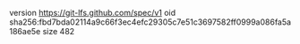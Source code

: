 version https://git-lfs.github.com/spec/v1
oid sha256:fbd7bda02114a9c66f3ec4efc29305c7e51c3697582ff0999a086fa5a186ae5e
size 482
